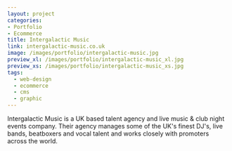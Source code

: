 ```yaml
---
layout: project
categories:
- Portfolio
- Ecommerce
title: Intergalactic Music
link: intergalactic-music.co.uk
image: /images/portfolio/intergalactic-music.jpg
preview_xl: /images/portfolio/intergalactic-music_xl.jpg
preview_xs: /images/portfolio/intergalactic-music_xs.jpg
tags:
  - web-design
  - ecommerce
  - cms
  - graphic
---
```


Intergalactic Music is a UK based talent agency and live music & club night events company. Their agency manages some of the UK's finest DJ's, live bands, beatboxers and vocal talent and works closely with promoters across the world.

